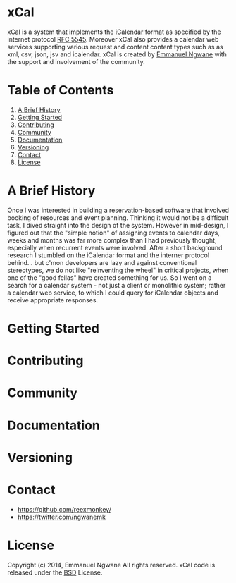 xCal
====

xCal is a system that implements the [iCalendar](http://en.wikipedia.org/wiki/ICalendar) format as specified by the internet protocol [RFC 5545](http://tools.ietf.org/html/rfc5546). Moreover xCal also provides a calendar web services supporting various request and content content types such as as xml, csv, json, jsv and icalendar. xCal is created by [Emmanuel Ngwane](https://twitter.com/ngwanemk) with the support and involvement of the community.

 

Table of Contents
=================
1. [A Brief History](https://github.com/reexmonkey/xcal/#a-brief-history) 
1. [Getting Started](https://github.com/reexmonkey/xcal/#getting-started)
2. [Contributing](https://github.com/reexmonkey/xcal/#contributing)
3. [Community](https://github.com/reexmonkey/xcal/#community)
4. [Documentation](https://github.com/reexmonkey/xcal/#documentation)
5. [Versioning](https://github.com/reexmonkey/xcal/#versioning)
6. [Contact](https://github.com/reexmonkey/xcal/#contact)
7. [License](https://github.com/reexmonkey/xcal/#license)


A Brief History
===============
Once I was interested in building a reservation-based software that involved booking of resources and event planning. Thinking it would not be a difficult task, I dived straight into the design of the system. However in mid-design, I figured out that the "simple notion" of assigning events to calendar days, weeks and months was far more complex than I had previously thought, especially when recurrent events were involved. After a short background research I stumbled on the iCalendar format and the interner protocol behind... but c'mon developers are lazy and against conventional stereotypes, we do not like "reinventing the wheel" in critical projects, when one of the "good fellas" have created something for us. So I went on a search for a calendar system - not just a client or monolithic system; rather a calendar web service, to which I could query for iCalendar objects and receive appropriate responses. 




Getting Started
===============



Contributing
============


Community
==========

Documentation
=============

Versioning
==========


Contact
========
* https://github.com/reexmonkey/
* https://twitter.com/ngwanemk


License
=======
Copyright (c) 2014, Emmanuel Ngwane
All rights reserved.
xCal code is released under the [BSD](https://github.com/reexmonkey/xcal/blob/master/LICENSE) License.
